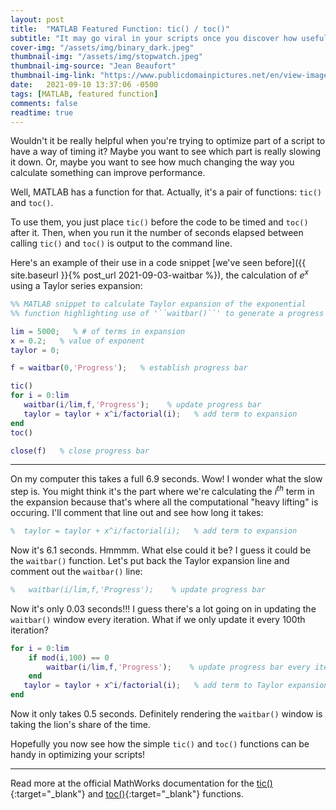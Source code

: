 ```yaml
---
layout: post
title:  "MATLAB Featured Function: tic() / toc()"
subtitle: "It may go viral in your scripts once you discover how useful it is!"
cover-img: "/assets/img/binary_dark.jpeg"
thumbnail-img: "/assets/img/stopwatch.jpeg"
thumbnail-img-source: "Jean Beaufort"
thumbnail-img-link: "https://www.publicdomainpictures.net/en/view-image.php?image=224218&picture=stopwatch"
date:   2021-09-10 13:37:06 -0500
tags: [MATLAB, featured function]
comments: false
readtime: true
---
```

Wouldn't it be really helpful when you're trying to optimize part of a script to have a way of timing it? Maybe you want to see which part is really slowing it down. Or, maybe you want to see how much changing the way you calculate something can improve performance.

Well, MATLAB has a function for that. Actually, it's a pair of functions: `tic()` and `toc()`.

To use them, you just place `tic()` before the code to be timed and `toc()` after it. Then, when you run it the number of seconds elapsed between calling `tic()` and `toc()` is output to the command line.

Here's an example of their use in a code snippet [we've seen before]({{ site.baseurl }}{% post_url 2021-09-03-waitbar %}), the calculation of $e^x$ using a Taylor series expansion:

``` matlab
%% MATLAB snippet to calculate Taylor expansion of the exponential
%% function highlighting use of '``waitbar()``' to generate a progress bar

lim = 5000;   % # of terms in expansion
x = 0.2;   % value of exponent
taylor = 0;

f = waitbar(0,'Progress');   % establish progress bar

tic()
for i = 0:lim
   waitbar(i/lim,f,'Progress');    % update progress bar
   taylor = taylor + x^i/factorial(i);   % add term to expansion
end
toc()

close(f)   % close progress bar
```

---

On my computer this takes a full 6.9 seconds. Wow! I wonder what the slow step is. You might think it's the part where we're calculating the $i^{th}$ term in the expansion because that's where all the computational "heavy lifting" is occuring. I'll comment that line out and see how long it takes:

``` matlab
%  taylor = taylor + x^i/factorial(i);   % add term to expansion
```

Now it's 6.1 seconds. Hmmmm. What else could it be? I guess it could be the `waitbar()` function. Let's put back the Taylor expansion line and comment out the `waitbar()` line:

``` matlab
%   waitbar(i/lim,f,'Progress');    % update progress bar
```

Now it's only 0.03 seconds!!! I guess there's a lot going on in updating the `waitbar()` window every iteration. What if we only update it every 100th iteration?

``` matlab
for i = 0:lim
    if mod(i,100) == 0
        waitbar(i/lim,f,'Progress');    % update progress bar every iteration
    end
   taylor = taylor + x^i/factorial(i);   % add term to Taylor expansion
end
```

Now it only takes 0.5 seconds. Definitely rendering the `waitbar()` window is taking the lion's share of the time.

Hopefully you now see how the simple `tic()` and `toc()` functions can be handy in optimizing your scripts!

---

Read more at the official MathWorks documentation for the [tic()](https://www.mathworks.com/help/matlab/ref/tic.html){:target="_blank"} and [toc()](https://www.mathworks.com/help/matlab/ref/toc.html){:target="_blank"} functions.
